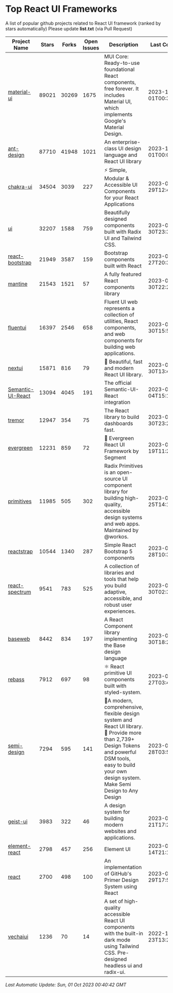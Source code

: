 # Top React UI Frameworks

A list of popular github projects related to React UI framework (ranked by stars automatically)
Please update **list.txt** (via Pull Request)

| Project Name | Stars | Forks | Open Issues | Description | Last Commit |
| ------------ | ----- | ----- | ----------- | ----------- | ----------- |
| [material-ui](https://github.com/mui/material-ui) |89021|30269|1675|MUI Core: Ready-to-use foundational React components, free forever. It includes Material UI, which implements Google&#39;s Material Design.|2023-10-01T00:36:42Z|
| [ant-design](https://github.com/ant-design/ant-design) |87710|41948|1021|An enterprise-class UI design language and React UI library|2023-10-01T00:07:43Z|
| [chakra-ui](https://github.com/chakra-ui/chakra-ui) |34504|3039|227|⚡️ Simple, Modular &amp; Accessible UI Components for your React Applications|2023-09-29T12:46:11Z|
| [ui](https://github.com/shadcn-ui/ui) |32207|1588|759|Beautifully designed components built with Radix UI and Tailwind CSS.|2023-09-30T23:36:56Z|
| [react-bootstrap](https://github.com/react-bootstrap/react-bootstrap) |21949|3587|159|Bootstrap components built with React|2023-09-27T20:35:16Z|
| [mantine](https://github.com/mantinedev/mantine) |21543|1521|57|A fully featured React components library|2023-09-30T22:23:20Z|
| [fluentui](https://github.com/microsoft/fluentui) |16397|2546|658|Fluent UI web represents a collection of utilities, React components, and web components for building web applications.|2023-09-30T15:52:13Z|
| [nextui](https://github.com/nextui-org/nextui) |15871|816|79|🚀   Beautiful, fast and modern React UI library.|2023-09-30T13:48:45Z|
| [Semantic-UI-React](https://github.com/Semantic-Org/Semantic-UI-React) |13094|4045|191|The official Semantic-UI-React integration|2023-09-04T15:15:33Z|
| [tremor](https://github.com/tremorlabs/tremor) |12947|354|75|The React library to build dashboards fast.|2023-09-30T23:21:29Z|
| [evergreen](https://github.com/segmentio/evergreen) |12231|859|72|🌲 Evergreen React UI Framework by Segment|2023-09-19T11:20:37Z|
| [primitives](https://github.com/radix-ui/primitives) |11985|505|302|Radix Primitives is an open-source UI component library for building high-quality, accessible design systems and web apps. Maintained by @workos.|2023-09-25T14:10:59Z|
| [reactstrap](https://github.com/reactstrap/reactstrap) |10544|1340|287|Simple React Bootstrap 5 components|2023-09-28T10:32:17Z|
| [react-spectrum](https://github.com/adobe/react-spectrum) |9541|783|525|A collection of libraries and tools that help you build adaptive, accessible, and robust user experiences.|2023-09-30T02:38:39Z|
| [baseweb](https://github.com/uber/baseweb) |8442|834|197|A React Component library implementing the Base design language|2023-09-30T18:28:58Z|
| [rebass](https://github.com/rebassjs/rebass) |7912|697|98|:atom_symbol: React primitive UI components built with styled-system.|2023-07-27T03:42:53Z|
| [semi-design](https://github.com/DouyinFE/semi-design) |7294|595|141|🚀A modern, comprehensive, flexible design system and React UI library. 🎨 Provide more than 2,739+ Design Tokens and powerful DSM tools, easy to build your own design system. Make Semi Design to Any Design|2023-09-28T03:51:24Z|
| [geist-ui](https://github.com/geist-org/geist-ui) |3983|322|46|A design system for building modern websites and applications.|2023-04-21T17:25:25Z|
| [element-react](https://github.com/ElemeFE/element-react) |2798|457|256|Element UI|2023-01-14T21:13:08Z|
| [react](https://github.com/primer/react) |2700|498|100|An implementation of GitHub&#39;s Primer Design System using React|2023-09-29T17:52:48Z|
| [vechaiui](https://github.com/vechai/vechaiui) |1236|70|14|A set of high-quality accessible React UI components with the built-in dark mode using Tailwind CSS. Pre-designed headless ui and radix-ui.|2022-12-23T13:29:41Z|

*Last Automatic Update: Sun, 01 Oct 2023 00:40:42 GMT*